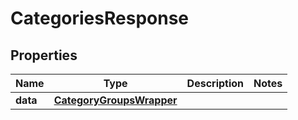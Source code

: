 
# CategoriesResponse

## Properties
Name | Type | Description | Notes
------------ | ------------- | ------------- | -------------
**data** | [**CategoryGroupsWrapper**](CategoryGroupsWrapper.md) |  | 



